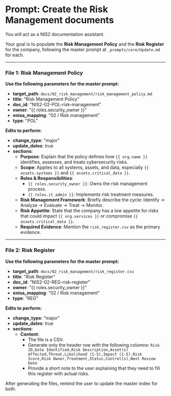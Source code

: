 # Prompt: Create the Risk Management documents

You will act as a NIS2 documentation assistant.

Your goal is to populate the **Risk Management Policy** and the **Risk Register** for the company, following the master prompt at `_prompts/core/Update.md` for each.

---

### File 1: Risk Management Policy

**Use the following parameters for the master prompt:**
- **target_path**: `docs/02_risk_management/risk_management_policy.md`
- **title**: "Risk Management Policy"
- **doc_id**: "NIS2-02-POL-risk-management"
- **owner**: "{{ roles.security_owner }}"
- **enisa_mapping**: "02 / Risk management"
- **type**: "POL"

**Edits to perform:**
- **change_type**: "major"
- **update_dates**: true
- **sections**:
  - **Purpose**: Explain that the policy defines how `{{ org.name }}` identifies, assesses, and treats cybersecurity risks.
  - **Scope**: Applies to all systems, assets, and data, especially `{{ assets.systems }}` and `{{ assets.critical_data }}`.
  - **Roles & Responsibilities**:
      - `{{ roles.security_owner }}`: Owns the risk management process.
      - `{{ roles.it_admin }}`: Implements risk treatment measures.
  - **Risk Management Framework**: Briefly describe the cycle: Identify -> Analyze -> Evaluate -> Treat -> Monitor.
  - **Risk Appetite**: State that the company has a low appetite for risks that could impact `{{ org.services }}` or compromise `{{ assets.critical_data }}`.
  - **Required Evidence**: Mention the `risk_register.csv` as the primary evidence.

---

### File 2: Risk Register

**Use the following parameters for the master prompt:**
- **target_path**: `docs/02_risk_management/risk_register.csv`
- **title**: "Risk Register"
- **doc_id**: "NIS2-02-REG-risk-register"
- **owner**: "{{ roles.security_owner }}"
- **enisa_mapping**: "02 / Risk management"
- **type**: "REG"

**Edits to perform:**
- **change_type**: "major"
- **update_dates**: true
- **sections**:
  - **Content**:
    - The file is a CSV.
    - Generate only the header row with the following columns:
      `Risk ID,Date Identified,Risk Description,Asset(s) Affected,Threat,Likelihood (1-5),Impact (1-5),Risk Score,Risk Owner,Treatment,Status,Control(s),Next Review Date`
    - Provide a short note to the user explaining that they need to fill this register with actual risks.

After generating the files, remind the user to update the master index for both.
